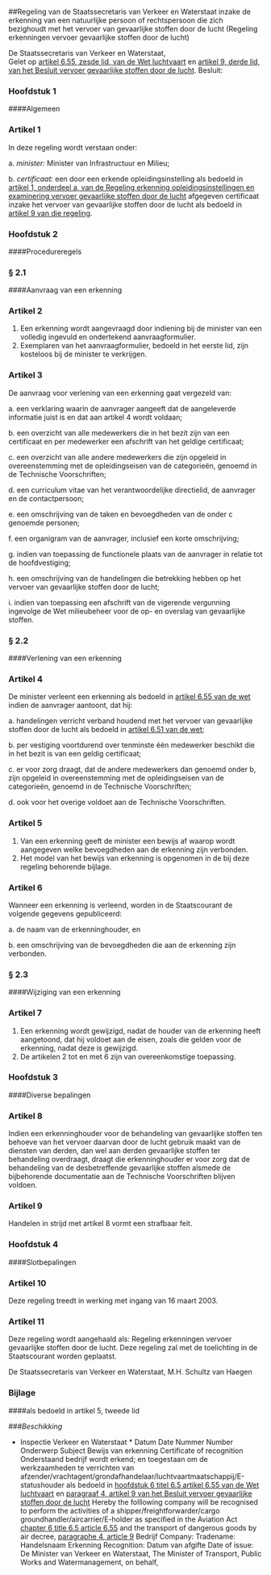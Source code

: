<meta http-equiv='Content-Type' content='text/html; charset=utf-8' />

##Regeling van de Staatssecretaris van Verkeer en Waterstaat inzake de erkenning van een natuurlijke persoon of rechtspersoon die zich bezighoudt met het vervoer van gevaarlijke stoffen door de lucht (Regeling erkenningen vervoer gevaarlijke stoffen door de lucht) 

De Staatssecretaris van Verkeer en Waterstaat,  
Gelet op [artikel 6.55, zesde lid, van de Wet luchtvaart](../../../../../../../../../../wet/wet/luchtvaart/BWBR0005555/README.md) en [artikel 9, derde lid, van het Besluit vervoer gevaarlijke stoffen door de lucht](../../../../../../../../../../AMvB/besluit/vervoer/gevaarlijke/stoffen/door/de/lucht/BWBR0013514/README.md).
Besluit:      
### Hoofdstuk  1 

####Algemeen 

### Artikel  1  

In deze regeling wordt verstaan onder: 

a. *minister:* Minister van Infrastructuur en Milieu;  

b. *certificaat:* een door een erkende opleidingsinstelling als bedoeld in [artikel 1, onderdeel a, van de Regeling erkenning opleidingsinstellingen en examinering vervoer gevaarlijke stoffen door de lucht](../../../../../../../../../../ministeriele-regeling/regeling/erkenning/opleidingsinstellingen/en/examinering/vervoer/etc/BWBR0014765/README.md) afgegeven certificaat inzake het vervoer van gevaarlijke stoffen door de lucht als bedoeld in [artikel 9 van die regeling](../../../../../../../../../../ministeriele-regeling/regeling/erkenning/opleidingsinstellingen/en/examinering/vervoer/etc/BWBR0014765/README.md).    

### Hoofdstuk 2 

####Procedureregels 

### §  2.1 

####Aanvraag van een erkenning 

### Artikel  2  

1.  Een erkenning wordt aangevraagd door indiening bij de minister van een volledig ingevuld en ondertekend aanvraagformulier.   
2.  Exemplaren van het aanvraagformulier, bedoeld in het eerste lid, zijn kosteloos bij de minister te verkrijgen.  

### Artikel  3  

De aanvraag voor verlening van een erkenning gaat vergezeld van: 

a. een verklaring waarin de aanvrager aangeeft dat de aangeleverde informatie juist is en dat aan artikel 4 wordt voldaan;  

b. een overzicht van alle medewerkers die in het bezit zijn van een certificaat en per medewerker een afschrift van het geldige certificaat;  

c. een overzicht van alle andere medewerkers die zijn opgeleid in overeenstemming met de opleidingseisen van de categorieën, genoemd in de Technische Voorschriften;  

d. een curriculum vitae van het verantwoordelijke directielid, de aanvrager en de contactpersoon;  

e. een omschrijving van de taken en bevoegdheden van de onder c genoemde personen;  

f. een organigram van de aanvrager, inclusief een korte omschrijving;  

g. indien van toepassing de functionele plaats van de aanvrager in relatie tot de hoofdvestiging;  

h. een omschrijving van de handelingen die betrekking hebben op het vervoer van gevaarlijke stoffen door de lucht; 

i. indien van toepassing een afschrift van de vigerende vergunning ingevolge de Wet milieubeheer voor de op- en overslag van gevaarlijke stoffen.    

### §  2.2 

####Verlening van een erkenning 

### Artikel  4  

De minister verleent een erkenning als bedoeld in [artikel 6.55 van de wet](../../../../../../../../../../wet/wet/luchtvaart/BWBR0005555/README.md) indien de aanvrager aantoont, dat hij: 

a. handelingen verricht verband houdend met het vervoer van gevaarlijke stoffen door de lucht als bedoeld in [artikel 6.51 van de wet](../../../../../../../../../../wet/wet/luchtvaart/BWBR0005555/README.md);  

b. per vestiging voortdurend over tenminste één medewerker beschikt die in het bezit is van een geldig certificaat;  

c. er voor zorg draagt, dat de andere medewerkers dan genoemd onder b, zijn opgeleid in overeenstemming met de opleidingseisen van de categorieën, genoemd in de Technische Voorschriften;  

d. ook voor het overige voldoet aan de Technische Voorschriften.   

### Artikel  5  

1.  Van een erkenning geeft de minister een bewijs af waarop wordt aangegeven welke bevoegdheden aan de erkenning zijn verbonden.   
2.  Het model van het bewijs van erkenning is opgenomen in de bij deze regeling behorende bijlage.   

### Artikel  6  

Wanneer een erkenning is verleend, worden in de Staatscourant de volgende gegevens gepubliceerd: 

a. de naam van de erkenninghouder, en  

b. een omschrijving van de bevoegdheden die aan de erkenning zijn verbonden.   

### §  2.3 

####Wijziging van een erkenning 

### Artikel  7  

1.  Een erkenning wordt gewijzigd, nadat de houder van de erkenning heeft aangetoond, dat hij voldoet aan de eisen, zoals die gelden voor de erkenning, nadat deze is gewijzigd.   
2.  De artikelen 2 tot en met 6 zijn van overeenkomstige toepassing.   

### Hoofdstuk 3 

####Diverse bepalingen 

### Artikel  8  

Indien een erkenninghouder voor de behandeling van gevaarlijke stoffen ten behoeve van het vervoer daarvan door de lucht gebruik maakt van de diensten van derden, dan wel aan derden gevaarlijke stoffen ter behandeling overdraagt, draagt die erkenninghouder er voor zorg dat de behandeling van de desbetreffende gevaarlijke stoffen alsmede de bijbehorende documentatie aan de Technische Voorschriften blijven voldoen. 

### Artikel  9  

Handelen in strijd met artikel 8 vormt een strafbaar feit.  

### Hoofdstuk 4 

####Slotbepalingen 

### Artikel  10  

Deze regeling treedt in werking met ingang van 16 maart 2003.  

### Artikel  11  

Deze regeling wordt aangehaald als: Regeling erkenningen vervoer gevaarlijke stoffen door de lucht. 
Deze regeling zal met de toelichting in de Staatscourant worden geplaatst.   

De 
Staatssecretaris  van Verkeer en Waterstaat,
M.H.  Schultz van Haegen     

### Bijlage 

####als bedoeld in artikel 5, tweede lid 

###*Beschikking*

* Inspectie Verkeer en Waterstaat * Datum Date Nummer Number Onderwerp Subject Bewijs van erkenning Certificate of recognition Onderstaand bedrijf wordt erkend; en toegestaan om de werkzaamheden te verrichten van afzender/vrachtagent/grondafhandelaar/luchtvaartmaatschappij/E-statushouder als bedoeld in [hoofdstuk 6 titel 6.5 artikel 6.55 van de Wet luchtvaart](../../../../../../../../../../wet/wet/luchtvaart/BWBR0005555/README.md) en [paragraaf 4, artikel 9 van het Besluit vervoer gevaarlijke stoffen door de lucht](../../../../../../../../../../AMvB/besluit/vervoer/gevaarlijke/stoffen/door/de/lucht/BWBR0013514/README.md) Hereby the folllowing company will be recognised to perform the activities of a shipper/freightforwarder/cargo groundhandler/aircarrier/E-holder as specified in the Aviation Act [chapter 6 title 6.5 article 6.55](../../../../../../../../../../wet/wet/luchtvaart/BWBR0005555/README.md) and the transport of dangerous goods by air decree, [paragraphe 4, article 9](../../../../../../../../../../AMvB/besluit/vervoer/gevaarlijke/stoffen/door/de/lucht/BWBR0013514/README.md) Bedrijf Company: Tradename: Handelsnaam Erkenning Recognition: Datum van afgifte Date of issue: De Minister van Verkeer en Waterstaat, The Minister of Transport, Public Works and Watermanagement, on behalf, 
